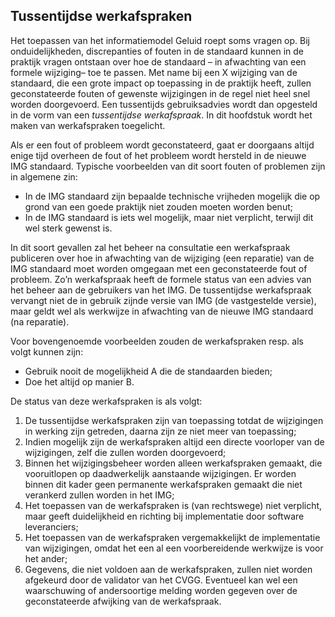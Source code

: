 ## Tussentijdse werkafspraken

Het toepassen van het informatiemodel Geluid roept soms vragen op. Bij onduidelijkheden, discrepanties of fouten in de standaard kunnen in de  praktijk vragen ontstaan over hoe de standaard – in afwachting van een formele wijziging– toe te passen. Met name bij een X wijziging van de standaard, die een grote impact op toepassing in de praktijk heeft, zullen geconstateerde fouten of gewenste wijzigingen in de regel niet heel snel worden doorgevoerd. Een tussentijds gebruiksadvies wordt dan opgesteld in de vorm van een <i>tussentijdse werkafspraak</i>. In dit hoofdstuk wordt het maken van   werkafspraken toegelicht.

Als er een fout of probleem wordt geconstateerd, gaat er doorgaans altijd enige tijd overheen de fout of het probleem wordt hersteld in de nieuwe IMG standaard. Typische voorbeelden van dit soort fouten of problemen zijn in algemene zin:

<ul><li>In de IMG standaard zijn bepaalde technische vrijheden mogelijk die op grond van een goede praktijk niet zouden moeten worden benut;</li>
<li>In de IMG standaard is iets wel mogelijk, maar niet verplicht, terwijl dit wel sterk gewenst is.</li>
</ul>

In dit soort gevallen zal het beheer na consultatie een werkafspraak publiceren over hoe in afwachting van de wijziging (een reparatie) van de IMG standaard moet worden omgegaan met een geconstateerde fout of  probleem. Zo’n werkafspraak heeft de formele status van een advies van het beheer aan de gebruikers van het IMG. De tussentijdse werkafspraak vervangt niet de in gebruik zijnde versie van IMG (de vastgestelde versie), maar geldt wel als werkwijze in afwachting van de nieuwe IMG standaard (na reparatie).

Voor bovengenoemde voorbeelden zouden de werkafspraken resp. als volgt kunnen zijn:

<ul><li>Gebruik nooit de mogelijkheid A die de standaarden bieden;</li>
<li>Doe het altijd op manier B.</li>
</ul>

De status van deze werkafspraken is als volgt:

<ol><li>De tussentijdse werkafspraken zijn van toepassing totdat de wijzigingen in werking zijn getreden, daarna zijn ze niet meer van toepassing;</li>
<li>Indien mogelijk zijn de werkafspraken altijd een directe voorloper van de wijzigingen, zelf die zullen worden doorgevoerd;</li>
<li>Binnen het wijzigingsbeheer worden alleen werkafspraken gemaakt, die vooruitlopen op daadwerkelijk aanstaande wijzigingen. Er worden binnen dit kader geen permanente werkafspraken gemaakt die niet verankerd zullen worden in het IMG;</li>
<li>Het toepassen van de werkafspraken is (van rechtswege) niet verplicht, maar geeft duidelijkheid en richting bij implementatie door software leveranciers;</li>
<li>Het toepassen van de werkafspraken vergemakkelijkt de implementatie van wijzigingen, omdat het een al een voorbereidende werkwijze is voor het ander;</li>
<li>Gegevens, die niet voldoen aan de werkafspraken, zullen niet worden afgekeurd door de validator van het CVGG. Eventueel kan wel een waarschuwing of andersoortige melding worden gegeven over de geconstateerde afwijking van de werkafspraak.</li>
</ol>

